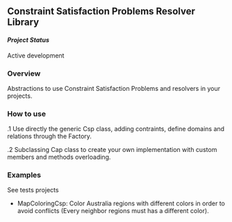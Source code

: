 Constraint Satisfaction Problems Resolver Library
---
#### *Project Status*
Active development

### Overview
Abstractions to use Constraint Satisfaction Problems and resolvers in your projects.

### How to use 
.1 Use directly the generic Csp<T> class, adding contraints, define domains and relations through the Factory.

.2 Subclassing Cap<T> class to create your own implementation with custom members and methods overloading.

### Examples
See tests projects
- MapColoringCsp: Color Australia regions with different colors in order to avoid conflicts (Every neighbor regions must has a different color).